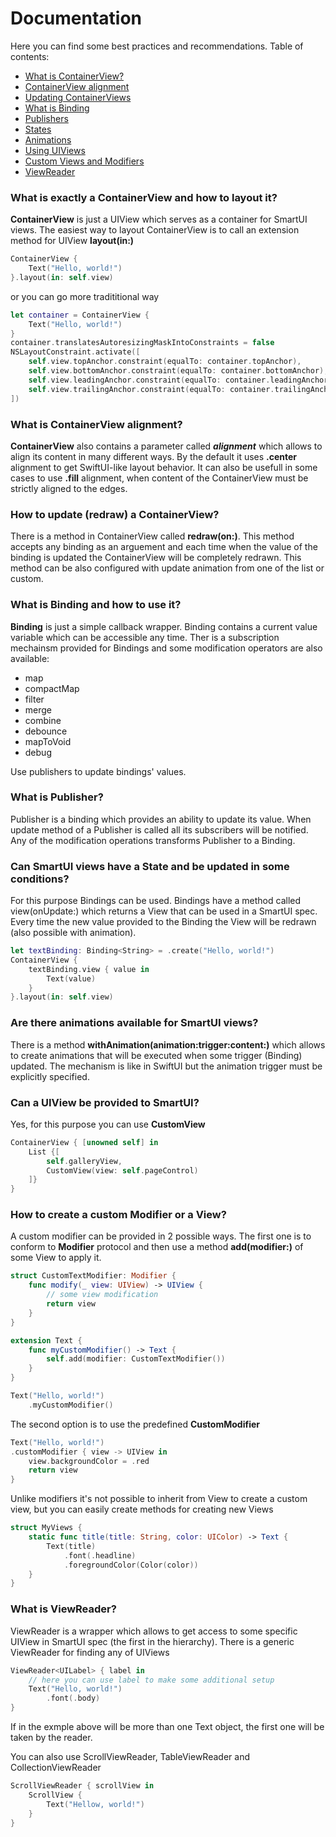 # Documentation
Here you can find some best practices and recommendations.
Table of contents:
* [What is ContainerView?](#what-is-exactly-a-containerView-and-how-to-layout-it)
* [ContainerView alignment](#what-is-containerView-alignment)
* [Updating ContainerViews](#how-to-update-redraw-a-containerView)
* [What is Binding](#what-is-binding-and-how-to-use-it)
* [Publishers](#what-is-publisher)
* [States](#can-smartui-views-have-a-state-and-be-updated-in-some-conditions)
* [Animations](#are-there-animations-available-for-smartui-views)
* [Using UIViews](#can-a-uiview-be-provided-to-smartui)
* [Custom Views and Modifiers](#how-to-create-a-custom-modifier-or-a-view)
* [ViewReader](#what-is-viewReader)

### What is exactly a ContainerView and how to layout it?
**ContainerView** is just a UIView which serves as a container for SmartUI views. The easiest way to layout ContainerView is to call an extension method for UIView **layout(in:)**
```swift
ContainerView {
    Text("Hello, world!")
}.layout(in: self.view)
```
or you can go more tradititional way
```swift
let container = ContainerView {
    Text("Hello, world!")
}
container.translatesAutoresizingMaskIntoConstraints = false
NSLayoutConstraint.activate([
    self.view.topAnchor.constraint(equalTo: container.topAnchor),
    self.view.bottomAnchor.constraint(equalTo: container.bottomAnchor),
    self.view.leadingAnchor.constraint(equalTo: container.leadingAnchor),
    self.view.trailingAnchor.constraint(equalTo: container.trailingAnchor)
])
```
### What is ContainerView alignment?
**ContainerView** also contains a parameter called ***alignment*** which allows to align its content in many different ways. By the default it uses **.center** alignment to get SwiftUI-like layout behavior. It can also be usefull in some cases to use **.fill** alignment, when content of the ContainerView must be strictly aligned to the edges.

### How to update (redraw) a ContainerView?
There is a method in ContainerView called **redraw(on:)**. This method accepts any binding as an arguement and each time when the value of the binding is updated the ContainerView will be completely redrawn. This method can be also configured with update animation from one of the list or custom.

### What is Binding and how to use it?
**Binding** is just a simple callback wrapper. Binding contains a current value variable which can be accessible any time. Ther is a subscription mechainsm provided for Bindings and some modification operators are also available:
* map
* compactMap
* filter
* merge
* combine
* debounce
* mapToVoid
* debug

Use publishers to update bindings' values.

### What is Publisher?
Publisher is a binding which provides an ability to update its value. When update method of a Publisher is called all its subscribers will be notified. Any of the modification operations transforms Publisher to a Binding.

### Can SmartUI views have a State and be updated in some conditions?
For this purpose Bindings can be used. Bindings have a method called view(onUpdate:) which returns a View that can be used in a SmartUI spec. Every time the new value provided to the Binding the View will be redrawn (also possible with animation).
```swift
let textBinding: Binding<String> = .create("Hello, world!")
ContainerView {
    textBinding.view { value in
        Text(value)
    }
}.layout(in: self.view)
```
### Are there animations available for SmartUI views?
There is a method **withAnimation(animation:trigger:content:)** which allows to create animations that will be executed when some trigger (Binding) updated. The mechanism is like in SwiftUI but the animation trigger must be explicitly specified.

### Can a UIView be provided to SmartUI?
Yes, for this purpose you can use **CustomView**
```swift
ContainerView { [unowned self] in
    List {[
        self.galleryView,
        CustomView(view: self.pageControl)
    ]}
}
```

### How to create a custom Modifier or a View?
A custom modifier can be provided in 2 possible ways. The first one is to conform to **Modifier** protocol and then use a method **add(modifier:)** of some View to apply it.
```swift
struct CustomTextModifier: Modifier {
    func modify(_ view: UIView) -> UIView {
        // some view modification
        return view
    }
}

extension Text {
    func myCustomModifier() -> Text {
        self.add(modifier: CustomTextModifier())
    }
}

Text("Hello, world!")
    .myCustomModifier()
```
The second option is to use the predefined **CustomModifier**
```swift
Text("Hello, world!")
.customModifier { view -> UIView in
    view.backgroundColor = .red
    return view
}
```

Unlike modifiers it's not possible to inherit from View to create a custom view, but you can easily create methods for creating new Views
```swift
struct MyViews {
    static func title(title: String, color: UIColor) -> Text {
        Text(title)
            .font(.headline)
            .foregroundColor(Color(color))
    }
}
```

### What is ViewReader? 
ViewReader is a wrapper which allows to get access to some specific UIView in SmartUI spec (the first in the hierarchy). 
There is a generic ViewReader for finding any of UIViews
```swift
ViewReader<UILabel> { label in
    // here you can use label to make some additional setup
    Text("Hello, world!")
        .font(.body)
}
```
If in the exmple above will be more than one Text object, the first one will be taken by the reader.

You can also use ScrollViewReader, TableViewReader and CollectionViewReader
```swift
ScrollViewReader { scrollView in
    ScrollView {
        Text("Hellow, world!")
    }
}
```